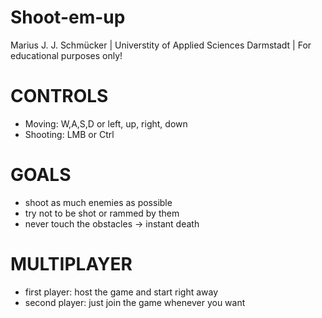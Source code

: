 # Shoot-em-up
Marius J. J. Schmücker | Universtity of Applied Sciences Darmstadt | For educational purposes only!

# CONTROLS
- Moving: W,A,S,D or left, up, right, down
- Shooting: LMB or Ctrl

# GOALS
- shoot as much enemies as possible
- try not to be shot or rammed by them
- never touch the obstacles -> instant death

# MULTIPLAYER
- first player: host the game and start right away
- second player: just join the game whenever you want
